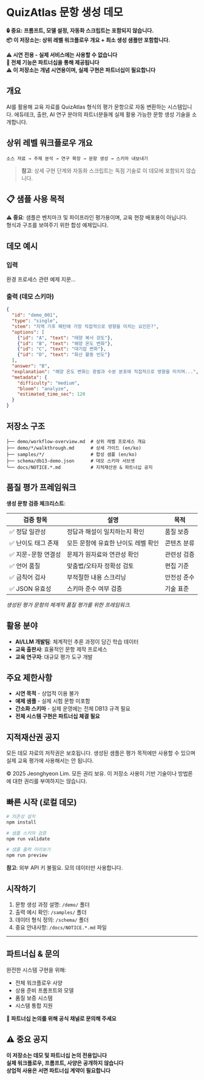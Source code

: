 # QuizAtlas 문항 생성 데모

**🔒 중요: 프롬프트, 모델 설정, 자동화 스크립트는 포함되지 않습니다.**  
**📦 이 저장소는: 상위 레벨 워크플로우 개요 + 최소 생성 샘플만 포함합니다.**

**⚠️ 시연 전용 - 실제 서비스에는 사용할 수 없습니다**  
**📍 전체 기능은 파트너십을 통해 제공됩니다**  
**⚠️ 이 저장소는 개념 시연용이며, 실제 구현은 파트너십이 필요합니다**

## 개요

AI를 활용해 교육 자료를 QuizAtlas 형식의 평가 문항으로 자동 변환하는 시스템입니다. 에듀테크, 출판, AI 연구 분야의 파트너분들께 실제 활용 가능한 문항 생성 기술을 소개합니다.

## 상위 레벨 워크플로우 개요

```
소스 자료 → 주제 분석 → 연구 확장 → 문항 생성 → 스키마 내보내기
```

> **참고**: 상세 구현 단계와 자동화 스크립트는 독점 기술로 이 데모에 포함되지 않습니다.

## 📋 샘플 사용 목적

**⚠️ 중요**: 샘플은 벤치마크 및 파이프라인 평가용이며, 교육 현장 배포용이 아닙니다.  
형식과 구조를 보여주기 위한 합성 예제입니다.

## 데모 예시

### 입력
환경 프로세스 관련 예제 지문...

### 출력 (데모 스키마)
```json
{
  "id": "demo_001",
  "type": "single",
  "stem": "지역 기후 패턴에 가장 직접적으로 영향을 미치는 요인은?",
  "options": [
    {"id": "A", "text": "태양 복사 강도"},
    {"id": "B", "text": "해양 온도 변화"},
    {"id": "C", "text": "대기압 변화"},
    {"id": "D", "text": "화산 활동 빈도"}
  ],
  "answer": "B",
  "explanation": "해양 온도 변화는 증발과 수분 분포에 직접적으로 영향을 미치며...",
  "metadata": {
    "difficulty": "medium",
    "bloom": "analyze",
    "estimated_time_sec": 120
  }
}
```

## 저장소 구조

```
├── demo/workflow-overview.md  # 상위 레벨 프로세스 개요
├── demo/*/walkthrough.md      # 상세 가이드 (en/ko)
├── samples/*/                 # 합성 샘플 (en/ko)
├── schema/db13-demo.json      # 데모 스키마 서브셋
└── docs/NOTICE.*.md           # 지적재산권 & 파트너십 공지
```

## 품질 평가 프레임워크

**생성 문항 검증 체크리스트**:

| 검증 항목 | 설명 | 목적 |
|----------|------|------|
| ✅ 정답 일관성 | 정답과 해설이 일치하는지 확인 | 품질 보증 |
| ✅ 난이도 태그 존재 | 모든 문항에 유효한 난이도 레벨 확인 | 콘텐츠 분류 |
| ✅ 지문-문항 연결성 | 문제가 원자료와 연관성 확인 | 관련성 검증 |
| ✅ 언어 품질 | 맞춤법/오타자 정확성 검토 | 편집 기준 |
| ✅ 금칙어 검사 | 부적절한 내용 스크리닝 | 안전성 준수 |
| ✅ JSON 유효성 | 스키마 준수 여부 검증 | 기술 표준 |

*생성된 평가 문항의 체계적 품질 평가를 위한 프레임워크.*

## 활용 분야

- **AI/LLM 개발팀**: 체계적인 추론 과정이 담긴 학습 데이터
- **교육 출판사**: 효율적인 문항 제작 프로세스  
- **교육 연구자**: 대규모 평가 도구 개발

## 주요 제한사항

- **시연 목적** - 상업적 이용 불가
- **예제 샘플** - 실제 시험 문항 미포함
- **간소화 스키마** - 실제 운영에는 전체 DB13 규격 필요
- **전체 시스템 구현은 파트너십 체결 필요**

## 지적재산권 공지

모든 데모 자료의 저작권은 보호됩니다. 생성된 샘플은 평가 목적에만 사용할 수 있으며 실제 교육 평가에 사용해서는 안 됩니다.

© 2025 Jeonghyeon Lim. 모든 권리 보유. 이 저장소 사용이 기반 기술이나 방법론에 대한 권리를 부여하지는 않습니다.

## 빠른 시작 (로컬 데모)

```bash
# 의존성 설치
npm install

# 샘플 스키마 검증
npm run validate

# 샘플 출력 미리보기
npm run preview
```

**참고**: 외부 API 키 불필요. 모의 데이터만 사용합니다.

## 시작하기

1. 문항 생성 과정 설명: `/demo/` 폴더
2. 출력 예시 확인: `/samples/` 폴더
3. 데이터 형식 정의: `/schema/` 폴더  
4. 중요 안내사항: `/docs/NOTICE.*.md` 파일

---

## 파트너십 & 문의

완전한 시스템 구현을 위해:
- 전체 워크플로우 사양
- 상용 준비 프롬프트와 모델
- 품질 보증 시스템
- 시스템 통합 지원

**📍 파트너십 논의를 위해 공식 채널로 문의해 주세요**

## ⚠️ 중요 공지

**이 저장소는 데모 및 파트너십 논의 전용입니다**  
**실제 워크플로우, 프롬프트, 사양은 공개하지 않습니다**  
**상업적 사용은 서면 파트너십 계약이 필요합니다**